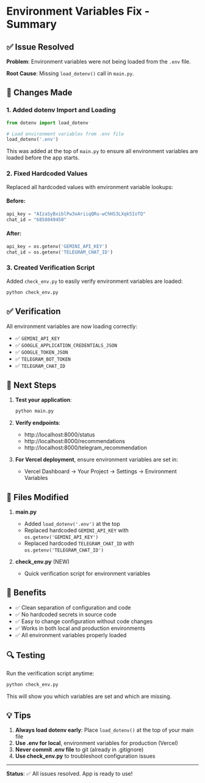 # Environment Variables Fix - Summary

## ✅ Issue Resolved

**Problem**: Environment variables were not being loaded from the `.env` file.

**Root Cause**: Missing `load_dotenv()` call in `main.py`.

## 🔧 Changes Made

### 1. Added dotenv Import and Loading
```python
from dotenv import load_dotenv

# Load environment variables from .env file
load_dotenv('.env')
```

This was added at the top of `main.py` to ensure all environment variables are loaded before the app starts.

### 2. Fixed Hardcoded Values

Replaced all hardcoded values with environment variable lookups:

#### Before:
```python
api_key = "AIzaSyBxiblPw3oAriiqQRu-wChHS3LXqk5IoTQ"
chat_id = "6858049450"
```

#### After:
```python
api_key = os.getenv('GEMINI_API_KEY')
chat_id = os.getenv('TELEGRAM_CHAT_ID')
```

### 3. Created Verification Script

Added `check_env.py` to easily verify environment variables are loaded:

```bash
python check_env.py
```

## ✅ Verification

All environment variables are now loading correctly:
- ✅ `GEMINI_API_KEY`
- ✅ `GOOGLE_APPLICATION_CREDENTIALS_JSON`
- ✅ `GOOGLE_TOKEN_JSON`
- ✅ `TELEGRAM_BOT_TOKEN`
- ✅ `TELEGRAM_CHAT_ID`

## 🚀 Next Steps

1. **Test your application**:
   ```bash
   python main.py
   ```

2. **Verify endpoints**:
   - http://localhost:8000/status
   - http://localhost:8000/recommendations
   - http://localhost:8000/telegram_recommendation

3. **For Vercel deployment**, ensure environment variables are set in:
   - Vercel Dashboard → Your Project → Settings → Environment Variables

## 📝 Files Modified

1. **main.py**
   - Added `load_dotenv('.env')` at the top
   - Replaced hardcoded `GEMINI_API_KEY` with `os.getenv('GEMINI_API_KEY')`
   - Replaced hardcoded `TELEGRAM_CHAT_ID` with `os.getenv('TELEGRAM_CHAT_ID')`

2. **check_env.py** (NEW)
   - Quick verification script for environment variables

## 🎯 Benefits

- ✅ Clean separation of configuration and code
- ✅ No hardcoded secrets in source code
- ✅ Easy to change configuration without code changes
- ✅ Works in both local and production environments
- ✅ All environment variables properly loaded

## 🔍 Testing

Run the verification script anytime:
```bash
python check_env.py
```

This will show you which variables are set and which are missing.

## 💡 Tips

1. **Always load dotenv early**: Place `load_dotenv()` at the top of your main file
2. **Use .env for local**, environment variables for production (Vercel)
3. **Never commit .env file** to git (already in .gitignore)
4. **Use check_env.py** to troubleshoot configuration issues

---

**Status**: ✅ All issues resolved. App is ready to use!
